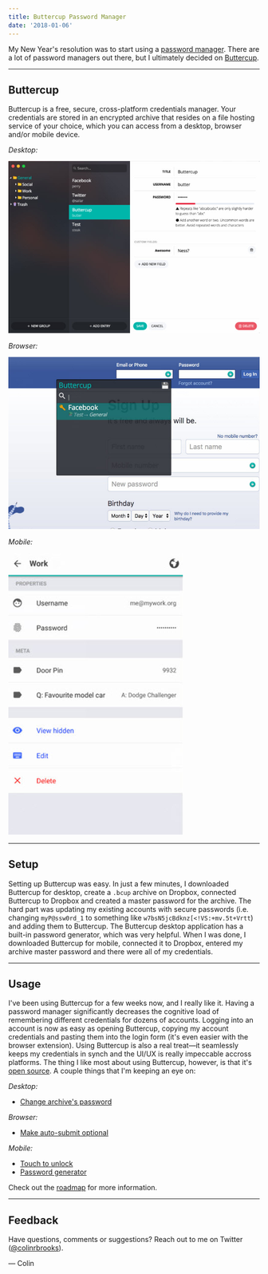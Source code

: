 ```yaml
---
title: Buttercup Password Manager
date: '2018-01-06'
---
```


My New Year's resolution was to start using a [password manager](https://www.youtube.com/watch?v=xHSnHj-zKF4). There are a lot of password managers out there, but I ultimately decided on [Buttercup](https://buttercup.pw/).

---

## Buttercup

Buttercup is a free, secure, cross-platform credentials manager. Your credentials are stored in an encrypted archive that resides on a file hosting service of your choice, which you can access from a desktop, browser and/or mobile device.

_Desktop:_

![Buttercup desktop](./images/desktop.jpg)

_Browser:_

![Buttercup browser](./images/browser.jpg)

_Mobile:_

![Buttercup mobile](./images/mobile.jpg)

---

## Setup

Setting up Buttercup was easy. In just a few minutes, I downloaded Buttercup for desktop, create a `.bcup` archive on Dropbox, connected Buttercup to Dropbox and created a master password for the archive. The hard part was updating my existing accounts with secure passwords (i.e. changing `myP@ssw0rd_1` to something like `w7bsN5jcBdknz[<!VS:+mv.5t+Vrtt`) and adding them to Buttercup. The Buttercup desktop application has a built-in password generator, which was very helpful. When I was done, I downloaded Buttercup for mobile, connected it to Dropbox, entered my archive master password and there were all of my credentials.

---

## Usage

I've been using Buttercup for a few weeks now, and I really like it. Having a password manager significantly decreases the cognitive load of remembering different credentials for dozens of accounts. Logging into an account is now as easy as opening Buttercup, copying my account credentials and pasting them into the login form (it's even easier with the browser extension). Using Buttercup is also a real treat—it seamlessly keeps my credentials in synch and the UI/UX is really impeccable accross platforms. The thing I like most about using Buttercup, however, is that it's [open source](https://opensource.org/faq#osd). A couple things that I'm keeping an eye on:

_Desktop:_

- [Change archive's password](https://github.com/buttercup/buttercup-desktop/issues/78)

_Browser:_

- [Make auto-submit optional](https://github.com/buttercup/buttercup-browser-extension/issues/94)

_Mobile:_

- [Touch to unlock](https://github.com/buttercup/buttercup-mobile/issues/22)
- [Password generator](https://github.com/buttercup/buttercup-mobile/issues/23)

Check out the [roadmap](https://github.com/buttercup/roadmap) for more information.

---

## Feedback

Have questions, comments or suggestions? Reach out to me on Twitter ([@colinrbrooks](https://twitter.com/colinrbrooks)).

— Colin
